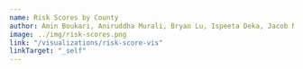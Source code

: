 ```yaml
---
name: Risk Scores by County
author: Amin Boukari, Aniruddha Murali, Bryan Lu, Ispeeta Deka, Jacob Nardini, and Srikripa Krishnan
image: ../img/risk-scores.png
link: "/visualizations/risk-score-vis"
linkTarget: "_self"
---
```

